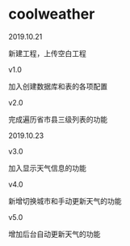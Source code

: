 # coolweather
2019.10.21

  新建工程，上传空白工程
  
v1.0

  加入创建数据库和表的各项配置

v2.0

  完成遍历省市县三级列表的功能
  
2019.10.23

v3.0

  加入显示天气信息的功能

v4.0

  新增切换城市和手动更新天气的功能

v5.0

  增加后台自动更新天气的功能
